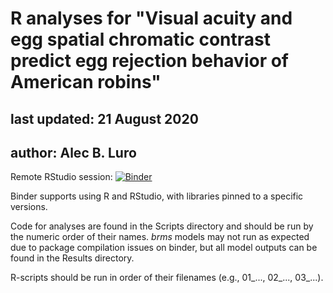 

# R analyses for "Visual acuity and egg spatial chromatic contrast predict egg rejection behavior of American robins"
## last updated: 21 August 2020
## author: Alec B. Luro



Remote RStudio session: [![Binder](http://mybinder.org/badge_logo.svg)](https://mybinder.org/v2/gh/aluro2/AMRO_pattern_egg_rejection_JEB/master?urlpath=rstudio)

Binder supports using R and RStudio, with libraries pinned to a specific versions.

Code for analyses are found in the Scripts directory and should be run by the numeric order of their names. *brms* models may not run as expected due to package compilation issues on binder, but all model outputs can be found in the Results directory.

R-scripts should be run in order of their filenames (e.g., 01_..., 02_..., 03_...).

